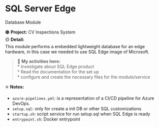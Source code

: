 # SQL Server Edge
Database Module  

:orange_circle: **Project:** CV Inspections System  
:yellow_circle: **Detail:**  
  This module performs a embedded lightweight database for an edge hardware, in this case we needed to use SQL Edge image of Microsoft.  
  
> :scroll: **My activities here:** <br/> * Investigate about SQL Edge product <br/> * Read the documentation for the set up <br/> * configure and create the necessary files for the module/service  

:eight_spoked_asterisk: **Notes:**  
- `azure-pipelines.yml`: is a representation of a CI/CD pipeline for Azure DevOps.
- `setup.sql`: only for create a init DB or other SQL customizations
- `startup.sh`: script service for run setup.sql when SQL Edge is ready
- `entrypoint.sh`: Docker entrypoint


